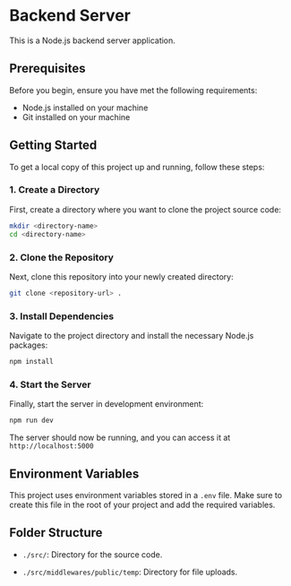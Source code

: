 # Backend Server

This is a Node.js backend server application.

## Prerequisites

Before you begin, ensure you have met the following requirements:
- Node.js installed on your machine
- Git installed on your machine

## Getting Started

To get a local copy of this project up and running, follow these steps:

### 1. Create a Directory

First, create a directory where you want to clone the project source code:

```bash
mkdir <directory-name>
cd <directory-name>
```

### 2. Clone the Repository

Next, clone this repository into your newly created directory:

```bash
git clone <repository-url> .
```

### 3. Install Dependencies

Navigate to the project directory and install the necessary Node.js packages:

```bash
npm install
```

### 4. Start the Server

Finally, start the server in development environment:

```bash
npm run dev
```

The server should now be running, and you can access it at `http://localhost:5000`

## Environment Variables

This project uses environment variables stored in a `.env` file. Make sure to create this file in the root of your project and add the required variables.

## Folder Structure

- `./src/`: Directory for the source code.

- `./src/middlewares/public/temp`: Directory for file uploads.
